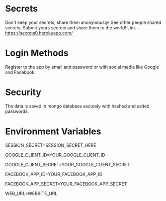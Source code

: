 # Secrets
Don't keep your secrets, share them anonymously!
See other people shared secrets.
Submit yours secrets and share them to the world!
Link - https://secrets0.herokuapp.com/

# Login Methods
Register to the app by email and password or with social media like Google and Facebook.

# Security
The data is saved in mongo database securely with hashed and salted passwords.

# Environment Variables
SESSION_SECRET=SESSION_SECRET_HERE

GOOGLE_CLIENT_ID=YOUR_GOOGLE_CLIENT_ID

GOOGLE_CLIENT_SECRET=YOUR_GOOGLE_CLIENT_SECRET

FACEBOOK_APP_ID=YOUR_FACEBOOK_APP_ID

FACEBOOK_APP_SECRET=YOUR_FACEBOOK_APP_SECRET

WEB_URL=WEBSITE_URL
